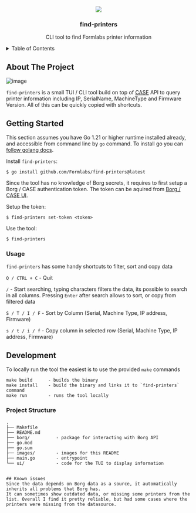 <!-- PROJECT LOGO -->
<br />
<div align="center">
  <img src="https://github.com/user-attachments/assets/6a9948cc-1ab0-4ab7-be09-e2498def5cc9"/>


  <h3 align="center">find-printers</h3>

  <p align="center">
    CLI tool to find Formlabs printer information
    <br />
  </p>
</div>



<!-- TABLE OF CONTENTS -->
<details>
  <summary>Table of Contents</summary>
  <ol>
    <li>
      <a href="#about-the-project">About The Project</a>
    </li>
    <li>
      <a href="#getting-started">Getting Started</a>
      <ul>
        <li>
        <a href="#usage">Usage</a>
        </li>
      </ul>
    </li>
    <li><a href="#development">Development</a></li>
    <li><a href="#project-structure">Project Structure</a></li>
    <li><a href="#known-issues">Known Issues</a></li>
  </ol>
</details>



<!-- ABOUT THE PROJECT -->
## About The Project

![image](https://github.com/user-attachments/assets/3a210419-f1d4-4529-a94f-31552d916ee8)


`find-printers` is a small TUI / CLI tool build on top of [CASE](https://case.factory.priv.prod.gcp.formlabs.cloud/) API to query printer information including IP, SerialName, MachineType and Firmware Version. All of this can be quickly copied with shortcuts.


## Getting Started
This section assumes you have Go 1.21 or higher runtime installed already, and accessible from command line by `go` command.
To install go you can [follow golang docs](https://go.dev/doc/install).

Install `find-printers`:
```
$ go install github.com/Formlabs/find-printers@latest
```

Since the tool has no knowledge of Borg secrets, it requires to first setup a Borg / CASE authentication token. The token can be aquired from [Borg / CASE UI](https://case.factory.priv.prod.gcp.formlabs.cloud/).

Setup the token:
```
$ find-printers set-token <token>
```

Use the tool:
```
$ find-printers
```

### Usage
`find-printers` has some handy shortcuts to filter, sort and copy data

`Q / CTRL + C`  - Quit

`/` - Start searching, typing characters filters the data, its possible to search in all columns. Pressing `Enter` after search allows to sort, or copy from filtered data

`S / T / I / F` - Sort by Column (Serial, Machine Type, IP address, Firmware)

`s / t / i / f` - Copy column in selected row (Serial, Machine Type, IP address, Firmware)

## Development

To locally run the tool the easiest is to use the provided `make` commands
```
make build      - builds the binary
make install    - build the binary and links it to `find-printers` command
make run        - runs the tool locally
```


### Project Structure
```
.
├── Makefile
├── README.md
├── borg/          - package for interacting with Borg API
├── go.mod
├── go.sum
├── images/        - images for this README
├── main.go        - entrypoint
└── ui/            - code for the TUI to display information
```
```

## Known issues
Since the data depends on Borg data as a source, it automatically inherits all problems that Borg has.
It can sometimes show outdated data, or missing some printers from the list. Overall I find it pretty reliable, but had some cases where the printers were missing from the datasource.
